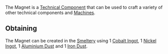 The Magnet is a [Technical Component](https://github.com/Slimefun/Slimefun4/wiki/Technical-Components) that can be used to craft a variety of other technical components and [Machines](https://github.com/Slimefun/Slimefun4/wiki/Electric-Machines).

## Obtaining

The Magnet can be created in the [Smeltery](https://github.com/Slimefun/Slimefun4/wiki/Smeltery) using 1 [Cobalt Ingot](https://github.com/Slimefun/Slimefun4/wiki/Ingots), 1 [Nickel Ingot](https://github.com/Slimefun/Slimefun4/wiki/Ingots), 1 [Aluminium Dust](https://github.com/Slimefun/Slimefun4/wiki/Dusts) and 1 [Iron Dust](https://github.com/Slimefun/Slimefun4/wiki/Dusts).

